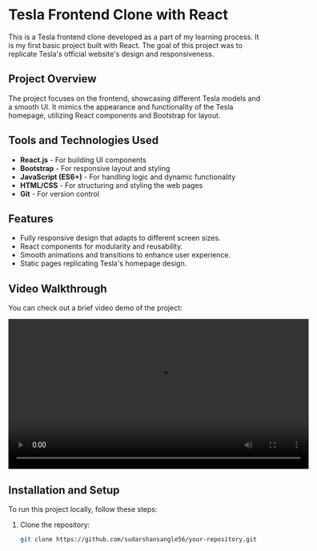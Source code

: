 # Tesla Frontend Clone with React

This is a Tesla frontend clone developed as a part of my learning process. It is my first basic project built with React. The goal of this project was to replicate Tesla's official website's design and responsiveness.

## Project Overview

The project focuses on the frontend, showcasing different Tesla models and a smooth UI. It mimics the appearance and functionality of the Tesla homepage, utilizing React components and Bootstrap for layout.

## Tools and Technologies Used

- **React.js** - For building UI components
- **Bootstrap** - For responsive layout and styling
- **JavaScript (ES6+)** - For handling logic and dynamic functionality
- **HTML/CSS** - For structuring and styling the web pages
- **Git** - For version control

## Features

- Fully responsive design that adapts to different screen sizes.
- React components for modularity and reusability.
- Smooth animations and transitions to enhance user experience.
- Static pages replicating Tesla's homepage design.


## Video Walkthrough

You can check out a brief video demo of the project:

<video width="600" controls>
  <source src="https://github.com/sudarshansangle56/TESLA-CLONE-REACT/raw/master/Output.mp4" type="video/mp4">
  Your browser does not support the video tag.
</video>


## Installation and Setup

To run this project locally, follow these steps:

1. Clone the repository:
   ```bash
   git clone https://github.com/sudarshansangle56/your-repository.git

